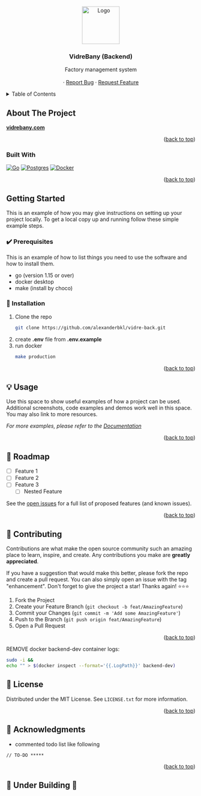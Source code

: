 <a name="readme-top"></a>


<!-- PROJECT LOGO -->
<br />
<div align="center">
  <a href="https://github.com/alexanderbkl/vidre-back">
    <img src="assets/imgs/logo.jpg" alt="Logo" width="100" height="100">
  </a>

<h3 align="center">VidreBany (Backend)</h3>

  <p align="center">
    Factory management system
    <br />
    <br />
    ·
    <a href="https://github.com/alexanderbkl/vidre-back/issues">Report Bug</a>
    ·
    <a href="https://github.com/alexanderbkl/vidre-back/issues">Request Feature</a>
  </p>
</div>



<!-- TABLE OF CONTENTS -->
<details>
  <summary>Table of Contents</summary>
  <ol>
    <li>
      <a href="#about-the-project">About The Project</a>
      <ul>
        <li><a href="#built-with">Built With</a></li>
      </ul>
    </li>
    <li>
      <a href="#getting-started">Getting Started</a>
      <ul>
        <li><a href="#prerequisites">Prerequisites</a></li>
        <li><a href="#installation">Installation</a></li>
      </ul>
    </li>
    <li><a href="#usage">Usage</a></li>
    <li><a href="#roadmap">Roadmap</a></li>
    <li><a href="#contributing">Contributing</a></li>
    <li><a href="#license">License</a></li>
    <li><a href="#contact">Contact</a></li>
    <li><a href="#acknowledgments">Acknowledgments</a></li>
  </ol>
</details>



<!-- ABOUT THE PROJECT -->
## About The Project
**[vidrebany.com](https://vidrebany.com)**
<p align="right">(<a href="#readme-top">back to top</a>)</p>



### Built With

[![Go][Go]][Go-url]
[![Postgres][Postgres]][Postgres-url]
[![Docker][Docker]][Docker-url]

<p align="right">(<a href="#readme-top">back to top</a>)</p>



<!-- GETTING STARTED -->
## Getting Started

This is an example of how you may give instructions on setting up your project locally.
To get a local copy up and running follow these simple example steps.

### ✔️ Prerequisites

This is an example of how to list things you need to use the software and how to install them.
* go (version 1.15 or over)
* docker desktop
* make (install by choco)

### 🚀 Installation

1. Clone the repo
   ```sh
   git clone https://github.com/alexanderbkl/vidre-back.git
   ```
2. create <b>.env</b> file from <b>.env.example</b>
3. run docker
   ```sh
   make production
   ```

<p align="right">(<a href="#readme-top">back to top</a>)</p>



<!-- USAGE EXAMPLES -->
## 💡 Usage

Use this space to show useful examples of how a project can be used. Additional screenshots, code examples and demos work well in this space. You may also link to more resources.

_For more examples, please refer to the [Documentation](https://example.com)_

<p align="right">(<a href="#readme-top">back to top</a>)</p>



<!-- ROADMAP -->
## 🤠 Roadmap

- [ ] Feature 1
- [ ] Feature 2
- [ ] Feature 3
    - [ ] Nested Feature

See the [open issues](https://github.com/alexanderbkl/vidre-back/issues) for a full list of proposed features (and known issues).

<p align="right">(<a href="#readme-top">back to top</a>)</p>



<!-- CONTRIBUTING -->
## 🤝 Contributing

Contributions are what make the open source community such an amazing place to learn, inspire, and create. Any contributions you make are **greatly appreciated**.

If you have a suggestion that would make this better, please fork the repo and create a pull request. You can also simply open an issue with the tag "enhancement".
Don't forget to give the project a star! Thanks again! ⭐⭐⭐

1. Fork the Project
2. Create your Feature Branch (`git checkout -b feat/AmazingFeature`)
3. Commit your Changes (`git commit -m 'Add some AmazingFeature'`)
4. Push to the Branch (`git push origin feat/AmazingFeature`)
5. Open a Pull Request

<p align="right">(<a href="#readme-top">back to top</a>)</p>


<p>REMOVE docker backend-dev container logs:</p>

```sh
sudo -i &&
echo "" > $(docker inspect --format='{{.LogPath}}' backend-dev)
```
<!-- LICENSE -->
## 📝 License

Distributed under the MIT License. See `LICENSE.txt` for more information.

<p align="right">(<a href="#readme-top">back to top</a>)</p>





<!-- ACKNOWLEDGMENTS -->
## 📒 Acknowledgments

* commented todo list like following
```
// TO-DO *****
```


<p align="right">(<a href="#readme-top">back to top</a>)</p>


## 🚧 Under Building 🚧

<!-- MARKDOWN LINKS & IMAGES -->
<!-- https://www.markdownguide.org/basic-syntax/#reference-style-links -->

[product-screenshot]: images/screenshot.png
[Go]: https://img.shields.io/badge/go-20232A?style=for-the-badge&logo=go
[Go-url]: https://go.dev/
[Postgres]: https://img.shields.io/badge/Postgres-20232A?style=for-the-badge&logo=postgresql&logoColor=61DAFB
[Postgres-url]: https://www.postgresql.org/
[Docker]: https://img.shields.io/badge/docker-20232A?style=for-the-badge&logo=docker
[Docker-url]: https://docker.com/
